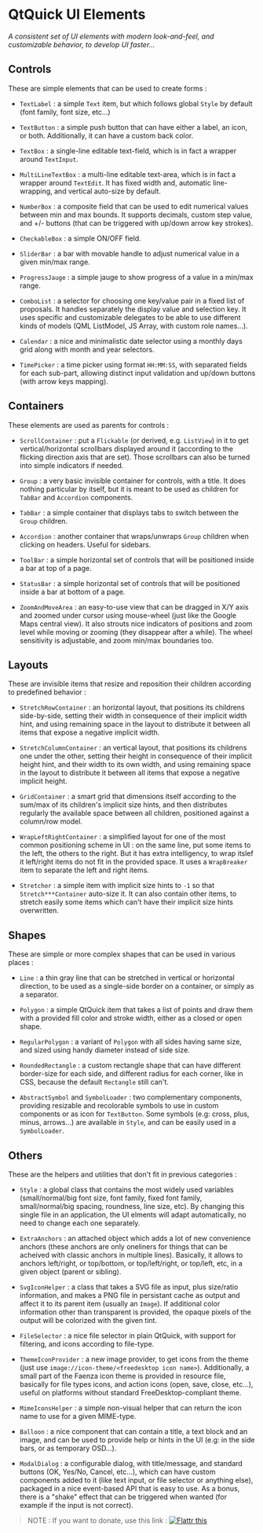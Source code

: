 QtQuick UI Elements
===================

_A consistent set of UI elements with modern look-and-feel, and customizable behavior, to develop UI faster..._


## Controls

These are simple elements that can be used to create forms :

* `TextLabel` : a simple `Text` item, but which follows global `Style` by default (font family, font size, etc...)

* `TextButton` : a simple push button that can have either a label, an icon, or both. Additionally, it can have a custom back color.

* `TextBox` : a single-line editable text-field, which is in fact a wrapper around `TextInput`.

* `MultiLineTextBox` : a multi-line editable text-area, which is in fact a wrapper around `TextEdit`. It has fixed width and, automatic line-wrapping, and vertical auto-size by default.

* `NumberBox` : a composite field that can be used to edit numerical values between min and max bounds. It supports decimals, custom step value, and +/- buttons (that can be triggered with up/down arrow key strokes).

* `CheckableBox` : a simple ON/OFF field.

* `SliderBar` : a bar with movable handle to adjust numerical value in a given min/max range.

* `ProgressJauge` : a simple jauge to show progress of a value in a min/max range.

* `ComboList` : a selector for choosing one key/value pair in a fixed list of proposals. It handles separately the display value and selection key. It uses specific and customizable delegates to be able to use different kinds of models (QML ListModel, JS Array, with custom role names...).

* `Calendar` : a nice and minimalistic date selector using a monthly days grid along with month and year selectors.

* `TimePicker` : a time picker using format `HH:MM:SS`, with separated fields for each sub-part, allowing distinct input validation and up/down buttons (with arrow keys mapping).


## Containers

These elements are used as parents for controls :

* `ScrollContainer` : put a `Flickable` (or derived, e.g. `ListView`) in it to get vertical/horizontal scrollbars displayed around it (according to the flicking direction axis that are set). Those scrollbars can also be turned into simple indicators if needed.

* `Group` : a very basic invisible container for controls, with a title. It does nothing particular by itself, but it is meant to be used as children for `TabBar` and `Accordion` components.

* `TabBar` : a simple container that displays tabs to switch between the `Group` children.

* `Accordion` : another container that wraps/unwraps `Group` children when clicking on headers. Useful for sidebars.

* `ToolBar` : a simple horizontal set of controls that will be positioned inside a bar at top of a page.

* `StatusBar` : a simple horizontal set of controls that will be positioned inside a bar at bottom of a page.

* `ZoomAndMoveArea` : an easy-to-use view that can be dragged in X/Y axis and zoomed under cursor using mouse-wheel (just like the Google Maps central view). It also strouts nice indicators of positions and zoom level while moving or zooming (they disappear after a while). The wheel sensitivity is adjustable, and zoom min/max boundaries too.


## Layouts

These are invisible items that resize and reposition their children according to predefined behavior :

* `StretchRowContainer` : an horizontal layout, that positions its childrens side-by-side, setting their width in consequence of their implicit width hint, and using remaining space in the layout to distribute it between all items that expose a negative implicit width.

* `StretchColumnContainer` : an vertical layout, that positions its childrens one under the other, setting their height in consequence of their implicit height hint, and their width to its own width, and using remaining space in the layout to distribute it between all items that expose a negative implicit height.

* `GridContainer` : a smart grid that dimensions itself according to the sum/max of its children's implicit size hints, and then distributes regularly the available space between all children, positioned against a column/row model.

* `WrapLeftRightContainer` : a simplified layout for one of the most common positioning scheme in UI : on the same line, put some items to the left, the others to the right. But it has extra intelligency, to wrap itslef it left/right items do not fit in the provided space. It uses a `WrapBreaker` item to separate the left and right items.

* `Stretcher` : a simple item with implicit size hints to `-1` so that `Stretch***Container` auto-size it. It can also contain other items, to stretch easily some items which can't have their implicit size hints overwritten.


## Shapes

These are simple or more complex shapes that can be used in various places :

* `Line` : a thin gray line that can be stretched in vertical or horizontal direction, to be used as a single-side border on a container, or simply as a separator.

* `Polygon` : a simple QtQuick item that takes a list of points and draw them with a provided fill color and stroke width, either as a closed or open shape.

* `RegularPolygon` : a variant of `Polygon` with all sides having same size, and sized using handy diameter instead of side size.

* `RoundedRectangle` : a custom rectangle shape that can have different border-size for each side, and different radius for each corner, like in CSS, because the default `Rectangle` still can't.

* `AbstractSymbol` and `SymbolLoader` : two complementary components, providing resizable and recolorable symbols to use in custom components or as icon for `TextButton`. Some symbols (e.g: cross, plus, minus, arrows...) are available in `Style`, and can be easily used in a `SymbolLoader`.


## Others

These are the helpers and utilities that don't fit in previous categories :

* `Style` : a global class that contains the most widely used variables (small/normal/big font size, font family, fixed font family, small/normal/big spacing, roundness, line size, etc). By changing this single file in an application, the UI elments will adapt automatically, no need to change each one separately.

* `ExtraAnchors` : an attached object which adds a lot of new convenience anchors (these anchors are only oneliners for things that can be acheived with classic anchors in multiple lines). Basically, it allows to anchors left/right, or top/bottom, or top/left/right, or top/left, etc, in a given object (parent or sibling).

* `SvgIconHelper` : a class that takes a SVG file as input, plus size/ratio information, and makes a PNG file in persistant cache as output and affect it to its parent item (usually an `Image`). If additional color information other than transparent is provided, the opaque pixels of the output will be colorized with the given tint.

* `FileSelector` : a nice file selector in plain QtQuick, with support for filtering, and icons according to file-type.

* `ThemeIconProvider` : a new image provider, to get icons from the theme (just use `image://icon-theme/<freedesktop icon name>`). Additionally, a small part of the Faenza icon theme is provided in resource file, basically for file types icons, and action icons (open, save, close, etc...), useful on platforms without standard FreeDesktop-compliant theme.

* `MimeIconsHelper` : a simple non-visual helper that can  return the icon name to use for a given MIME-type.

* `Balloon` : a nice component that can contain a title, a text block and an image, and can be used to provide help or hints in the UI (e.g: in the side bars, or as temporary OSD...).

* `ModalDialog` : a configurable dialog, with title/message, and standard buttons (OK, Yes/No, Cancel, etc...), which can have custom components added to it (like text input, or file selector or anything else), packaged in a nice event-based API that is easy to use. As a bonus, there is a "shake" effect that can be triggered when wanted (for example if the input is not correct).


> NOTE : If you want to donate, use this link : [![Flattr this](http://api.flattr.com/button/flattr-badge-large.png)](https://flattr.com/submit/auto?user_id=thebootroo&url=http://gitlab.unique-conception.org/qt-qml-tricks/qt-quick-ui-elements)
